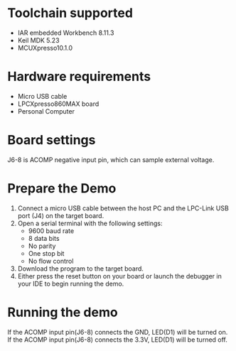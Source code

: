 Toolchain supported
===================
- IAR embedded Workbench 8.11.3
- Keil MDK 5.23
- MCUXpresso10.1.0

Hardware requirements
=====================
- Micro USB cable
- LPCXpresso860MAX board
- Personal Computer

Board settings
==============
J6-8 is ACOMP negative input pin, which can sample external voltage.

Prepare the Demo
================
1.  Connect a micro USB cable between the host PC and the LPC-Link USB port (J4) on the target board.
2.  Open a serial terminal with the following settings:
    - 9600 baud rate
    - 8 data bits
    - No parity
    - One stop bit
    - No flow control
3.  Download the program to the target board.
4.  Either press the reset button on your board or launch the debugger in your IDE to begin running the demo.

Running the demo
================
If the ACOMP input pin(J6-8) connects the GND,  LED(D1) will be turned on.
If the ACOMP input pin(J6-8) connects the 3.3V, LED(D1) will be turned off.
